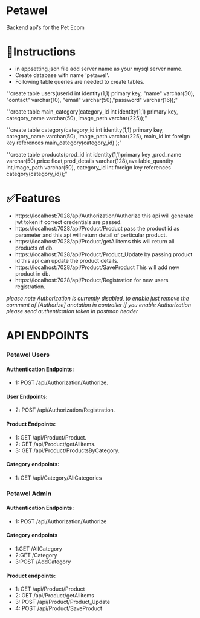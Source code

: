 # Petawel
Backend api's for the Pet Ecom

# 📑Instructions
- in appsetting.json file add server name as your mysql server name.
- Create database with name 'petawel'.
- Following table queries are needed to create tables.

"'create table users(userId int identity(1,1) primary key, "name" varchar(50), "contact" varchar(10), "email" varchar(50),"password" varchar(16));"

"'create table main_category(category_id int identity(1,1) primary key, category_name varchar(50), image_path varchar(225));"

"'create table category(category_id int identity(1,1) primary key, category_name varchar(50), image_path varchar(225), main_id int foreign key references       main_category(category_id) );"

"'create table products(prod_id int identity(1,1)primary key ,prod_name varchar(50),price float,prod_details varchar(128),available_quantity int,image_path varchar(50), category_id int foreign key references category(category_id));"

# ✅Features
- https://localhost:7028/api/Authorization/Authorize this api will generate jwt token if correct credentials are passed.
- https://localhost:7028/api/Product/Product pass the product id as parameter and this api will return detail of perticular product.
- https://localhost:7028/api/Product/getAllitems this will return all products of db.
- https://localhost:7028/api/Product/Product_Update by passing product id this api can update the product details.
- https://localhost:7028/api/Product/SaveProduct This will add new product in db.
- https://localhost:7028/api/Product/Registration for new users registration.


_please note Authorization is currently disabled, to enable just remove the comment of [Authorize] anotation in controller_
_if you enable Authorization please send authentication token in postman header_

# API ENDPOINTS        
### Petawel Users

#### Authentication Endpoints:
- 1: POST /api/Authorization/Authorize.

#### User Endpoints:
- 2: POST /api/Authorization/Registration.

#### Product Endpoints:
- 1: GET /api/Product/Product.
- 2: GET /api/Product/getAllitems.
- 3: GET /api/Product/ProductsByCategory.

#### Category endpoints:
- 1: GET /api/Category/AllCategories

### Petawel Admin
#### Authentication Endpoints:
- 1: POST /api/Authorization/Authorize

#### Category endpoints
- 1:GET /AllCategory
- 2:GET /Category
- 3:POST /AddCategory

#### Product endpoints:
- 1: GET /api/Product/Product
- 2: GET /api/Product/getAllitems
- 3: POST /api/Product/Product_Update
- 4: POST /api/Product/SaveProduct
